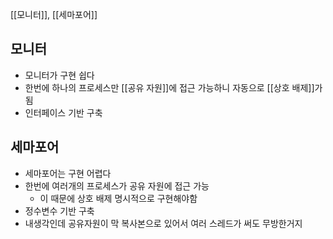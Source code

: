 [[모니터]], [[세마포어]]
## 모니터
- 모니터가 구현 쉽다
- 한번에 하나의 프로세스만 [[공유 자원]]에 접근 가능하니 자동으로 [[상호 배제]]가 됨
- 인터페이스 기반 구축

## 세마포어
- 세마포어는 구현 어렵다
- 한번에 여러개의 프로세스가 공유 자원에 접근 가능
	- 이 때문에 상호 배제 명시적으로 구현해야함
- 정수변수 기반 구축
- 내생각인데 공유자원이 막 복사본으로 있어서 여러 스레드가 써도 무방한거지